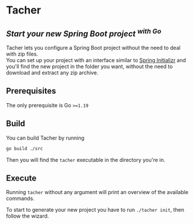 # Tacher
## _Start your new Spring Boot project <sup>with Go</sup>_

Tacher lets you configure a Spring Boot project without the need to deal with zip files.  
You can set up your project with an interface similar to [Spring Initializr](https://start.spring.io/) and you'll find the new project in the folder you want, without the need to download and extract any zip archive.

## Prerequisites
The only prerequisite is Go `>=1.19`

## Build
You can build Tacher by running  

```bash
go build ./src
```

Then you will find the `tacher` executable in the directory you're in.

## Execute
Running `tacher` without any argument will print an overview of the available commands.  

To start to generate your new project you have to run `./tacher init`, then follow the wizard.
